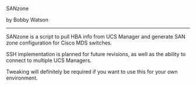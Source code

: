 SANzone

by Bobby Watson

-----------------

SANzone is a script to pull HBA info from UCS Manager and generate SAN zone configuration for Cisco MDS switches.

SSH implementation is planned for future revisions, as well as the ability to connect to multiple UCS Managers.

Tweaking will definitely be required if you want to use this for your own environment.